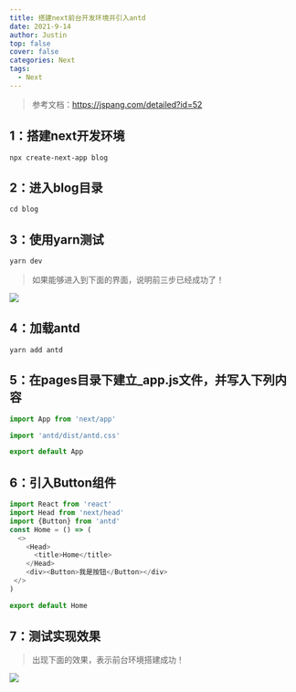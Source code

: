 ```yaml
---
title: 搭建next前台开发环境并引入antd
date: 2021-9-14
author: Justin
top: false
cover: false
categories: Next
tags:
  - Next
---
```


>参考文档：https://jspang.com/detailed?id=52

## 1：搭建next开发环境

```shell
npx create-next-app blog
```

## 2：进入blog目录
```shell
cd blog
```

## 3：使用yarn测试
```js
yarn dev
```

>如果能够进入到下面的界面，说明前三步已经成功了！

![](https://img-blog.csdnimg.cn/img_convert/396d0b0e355a0a878ba143907967e35f.png)

## 4：加载antd
```shell
yarn add antd 
```

## 5：在pages目录下建立_app.js文件，并写入下列内容
```js
import App from 'next/app'

import 'antd/dist/antd.css'

export default App
```

## 6：引入Button组件
```js
import React from 'react'
import Head from 'next/head'
import {Button} from 'antd'
const Home = () => (
  <>
    <Head>
      <title>Home</title>
    </Head>
    <div><Button>我是按钮</Button></div>
 </>
)

export default Home
```

## 7：测试实现效果
>出现下面的效果，表示前台环境搭建成功！

![](https://img-blog.csdnimg.cn/img_convert/57aed284eea2d3ffa6c8e9ddda31c625.png)

